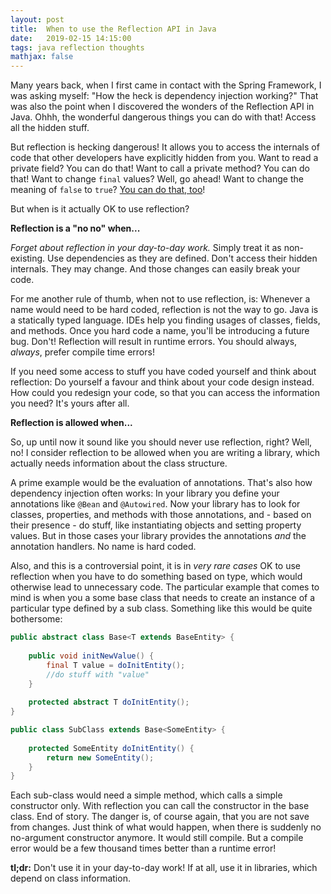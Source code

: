 ```yaml
---
layout: post
title:  When to use the Reflection API in Java
date:   2019-02-15 14:15:00
tags: java reflection thoughts
mathjax: false
---
```


Many years back, when I first came in contact with the Spring Framework, I was asking myself: "How the heck is dependency injection working?" That was also the point when I discovered the wonders of the Reflection API in Java. Ohhh, the wonderful dangerous things you can do with that! Access all the hidden stuff. 

But reflection is hecking dangerous! It allows you to access the internals of code that other developers have explicitly hidden from you. Want to read a private field? You can do that! Want to call a private method? You can do that! Want to change `final` values? Well, go ahead! Want to change the meaning of `false` to `true`? [You can do that, too](https://stackoverflow.com/a/3301720)!

But when is it actually OK to use reflection?

**Reflection is a "no no" when...**

*Forget about reflection in your day-to-day work.* Simply treat it as non-existing. Use dependencies as they are defined. Don't access their hidden internals. They may change. And those changes can easily break your code.

For me another rule of thumb, when not to use reflection, is: Whenever a name would need to be hard coded, reflection is not the way to go. Java is a statically typed language. IDEs help you finding usages of classes, fields, and methods. Once you hard code a name, you'll be introducing a future bug. Don't! Reflection will result in runtime errors. You should always, *always*, prefer compile time errors!

If you need some access to stuff you have coded yourself and think about reflection: Do yourself a favour and think about your code design instead. How could you redesign your code, so that you can access the information you need? It's yours after all.

**Reflection is allowed when...**

So, up until now it sound like you should never use reflection, right? Well, no! I consider reflection to be allowed when you are writing a library, which actually needs information about the class structure. 

A prime example would be the evaluation of annotations. That's also how dependency injection often works: In your library you define your annotations like `@Bean` and `@Autowired`. Now your library has to look for classes, properties, and methods with those annotations, and - based on their presence - do stuff, like instantiating objects and setting property values. But in those cases your library provides the annotations *and* the annotation handlers. No name is hard coded. 

Also, and this is a controversial point, it is in *very rare cases* OK to use reflection when you have to do something based on type, which would otherwise lead to unnecessary code. The particular example that comes to mind is when you a some base class that needs to create an instance of a particular type defined by a sub class. Something like this would be quite bothersome:

```java
public abstract class Base<T extends BaseEntity> {
    
    public void initNewValue() {
        final T value = doInitEntity();
        //do stuff with "value"
    }
    
    protected abstract T doInitEntity();
}

public class SubClass extends Base<SomeEntity> {
    
    protected SomeEntity doInitEntity() {
        return new SomeEntity();
    }
}
```

Each sub-class would need a simple method, which calls a simple constructor only. With reflection you can call the constructor in the base class. End of story. The danger is, of course again, that you are not save from changes. Just think of what would happen, when there is suddenly no no-argument constructor anymore. It would still compile. But a compile error would be a few thousand times better than a runtime error!

**tl;dr:** Don't use it in your day-to-day work! If at all, use it in libraries, which depend on class information.